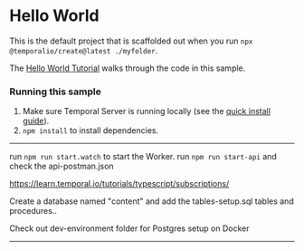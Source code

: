 # Hello World

This is the default project that is scaffolded out when you run `npx @temporalio/create@latest ./myfolder`.

The [Hello World Tutorial](https://docs.temporal.io/typescript/hello-world/) walks through the code in this sample.

### Running this sample

1. Make sure Temporal Server is running locally (see the [quick install guide](https://docs.temporal.io/server/quick-install/)).
1. `npm install` to install dependencies.

-------------------------------------------------------------------------------------------------------------
run `npm run start.watch` to start the Worker.
run `npm run start-api`  and check the api-postman.json

 https://learn.temporal.io/tutorials/typescript/subscriptions/ 

 Create a database named "content" and add the tables-setup.sql tables and procedures..

 Check out dev-environment folder for Postgres setup on Docker

-------------------------------------------------------------------------------------------------------------



